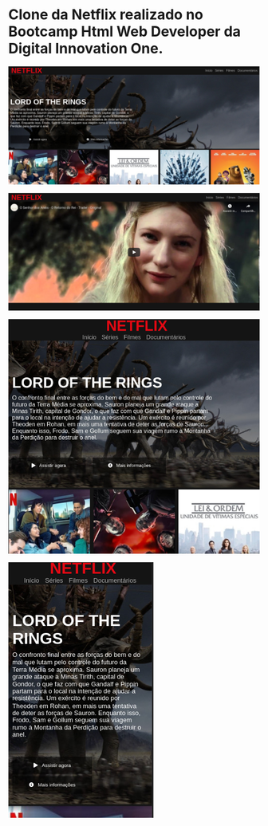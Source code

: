 # Clone da Netflix realizado no Bootcamp Html Web Developer da Digital Innovation One.

![fullscreen](https://github.com/whenes/netflix-responsive-dio/blob/master/assets/prints/fullscreen.jpg)

![assistir](https://github.com/whenes/netflix-responsive-dio/blob/master/assets/prints/assistir.jpg)

![700p](https://github.com/whenes/netflix-responsive-dio/blob/master/assets/prints/700px.jpg)

![mobile](https://github.com/whenes/netflix-responsive-dio/blob/master/assets/prints/mobile.jpg)

